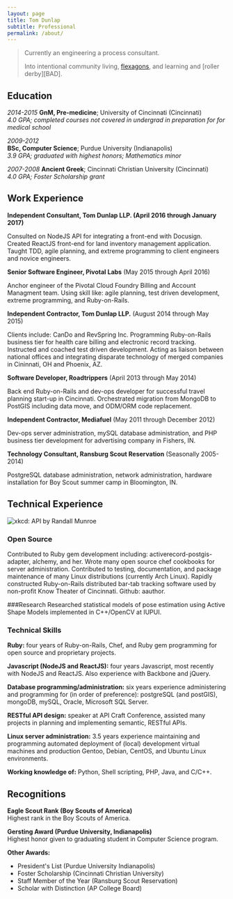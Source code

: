 ```yaml
---
layout: page
title: Tom Dunlap
subtitle: Professional
permalink: /about/
---
```


> Currently an engineering a process consultant.
>
> Into intentional community living, [flexagons], and learning and [roller derby][BAD].

Education
---------

*2014-2015* 
**GnM, Pre-medicine**; University of Cincinnati (Cincinnati)  
*4.0 GPA; completed courses not covered in undergrad in preparation for for medical school*

*2009-2012*  
**BSc, Computer Science**; Purdue University (Indianapolis)  
*3.9 GPA; graduated with highest honors; Mathematics minor*

*2007-2008*
**Ancient Greek**; Cincinnati Christian University (Cincinnati)  
*4.0 GPA; Foster Scholarship grant*

Work Experience
---------------

**Independent Consultant, Tom Dunlap LLP. (April 2016 through January 2017)**

Consulted on NodeJS API for integrating a front-end with Docusign. Created
ReactJS front-end for land inventory management application. Taught TDD, agile
planning, and extreme programming to client engineers and novice engineers.

**Senior Software Engineer, Pivotal Labs** (May 2015 through April 2016)

Anchor engineer of the Pivotal Cloud Foundry Billing and Account Managment
team.  Using skill like: agile planning, test driven development, extreme
programming, and Ruby-on-Rails.

**Independent Contractor, Tom Dunlap LLP.** (August 2014 through May 2015)

Clients include: CanDo and RevSpring Inc. Programming Ruby-on-Rails business
tier for health care billing and electronic record tracking. Instructed and
coached test driven development.  Acting as liaison between national offices and
integrating disparate technology of merged companies in Cininnati, OH and
Phoenix, AZ.

**Software Developer, Roadtrippers** (April 2013 through May 2014)

Back end Ruby-on-Rails and dev-ops developer for successful travel planning
start-up in Cincinnati.  Orchestrated migration from MongoDB to PostGIS
including data move, and ODM/ORM code replacement.

**Independent Contractor, Mediafuel** (May 2011 through December 2012)

Dev-ops server administration, mySQL database administration, and PHP business
tier development for advertising company in Fishers, IN.

**Technology Consultant, Ransburg Scout Reservation** (Seasonally 2005-2014)

PostgreSQL database administration, network administration, hardware
installation for Boy Scout summer camp in Bloomington, IN.


Technical Experience
--------------------

![xkcd: API by Randall Munroe](http://imgs.xkcd.com/comics/api.png)

### Open Source
Contributed to Ruby gem development including: activerecord-postgis-adapter,
alchemy, and her.  Wrote many open source chef cookbooks for server
administration.  Contributed to testing, documentation, and package maintenance
of many Linux distributions (currently Arch Linux).  Rapidly constructed
Ruby-on-Rails distributed bar-tab tracking software used by non-profit Know
Theater of Cincinnati. Github: aauthor.

###Research
Researched statistical models of pose estimation using Active Shape Models
implemented in C++/OpenCV at IUPUI.

### Technical Skills
**Ruby:** four years of Ruby-on-Rails, Chef, and Ruby gem programming for
open source and proprietary projects.

**Javascript (NodeJS and ReactJS):** four years Javascript, most recently with
NodeJS and ReactJS.  Also experience with Backbone and jQuery.

**Database programming/administration:** six years experience administering
and programming for (in order of preference): postgreSQL (and postGIS), mongoDB,
mySQL, Oracle, Microsoft SQL Server.

**RESTful API design:** speaker at API Craft Conference, assisted many
projects in planning and implementing semantic, RESTful APIs.

**Linux server administration:** 3.5 years experience maintaining and
programming automated deployment of (local) development virtual machines and
production Gentoo, Debian, CentOS, and Ubuntu Linux environments.

**Working knowledge of:** Python, Shell scripting, PHP, Java, and C/C++.

Recognitions
------------

**Eagle Scout Rank (Boy Scouts of America)**  
Highest rank in the Boy Scouts of America.

**Gersting Award (Purdue University, Indianapolis)**  
Highest honor given to graduating student in Computer Science program.

**Other Awards:**

-  President's List (Purdue University Indianapolis)
-  Foster Scholarship (Cincinnati Christian University)
-  Staff Member of the Year (Ransburg Scout Reservation)
-  Scholar with Distinction (AP College Board)

[mac house]: http://www.ic.org/directory/the-mac-house/
[flexagons]: http://en.wikipedia.org/wiki/Flexagon
